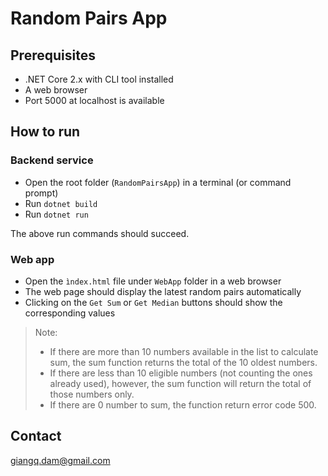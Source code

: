 # Random Pairs App

## Prerequisites

- .NET Core 2.x with CLI tool installed
- A web browser
- Port 5000 at localhost is available

## How to run

### Backend service

- Open the root folder (`RandomPairsApp`) in a terminal (or command prompt)
- Run `dotnet build`
- Run `dotnet run`

The above run commands should succeed.

### Web app

- Open the `ìndex.html` file under `WebApp` folder in a web browser
- The web page should display the latest random pairs automatically
- Clicking on the `Get Sum` or `Get Median` buttons should show the corresponding values

> Note:
> - If there are more than 10 numbers available in the list to calculate sum, the sum function returns the total of the 10 oldest numbers.
> - If there are less than 10 eligible numbers (not counting the ones already used), however, the sum function will return the total of those numbers only.
> - If there are 0 number to sum, the function return error code 500.

## Contact

[giangq.dam@gmail.com](mailto:giangq.dam@gmail.com)